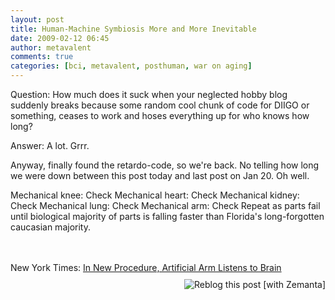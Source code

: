 ```yaml
---
layout: post
title: Human-Machine Symbiosis More and More Inevitable
date: 2009-02-12 06:45
author: metavalent
comments: true
categories: [bci, metavalent, posthuman, war on aging]
---
```

Question: How much does it suck when your neglected hobby blog suddenly breaks because some random cool chunk of code for DIIGO or something, ceases to work and hoses everything up for who knows how long?

Answer: A lot. Grrr.

Anyway, finally found the retardo-code, so we're back. No telling how long we were down between this post today and last post on Jan 20. Oh well.

Mechanical knee: Check
Mechanical heart: Check
Mechanical kidney: Check
Mechanical lung: Check
Mechanical arm: Check
Repeat as parts fail until biological majority of parts is falling faster than Florida's long-forgotten caucasian majority.
<div class="youtube-video"></div><br /><br />
New York Times: <a href="https://www.nytimes.com/2009/02/11/health/research/11arm.html?pagewanted=all">In New Procedure, Artificial Arm Listens to Brain</a>





<div style="margin-top:10px;height:15px;" class="zemanta-pixie"><a class="zemanta-pixie-a" href="https://reblog.zemanta.com/zemified/571cb783-24cb-4cdf-a99b-4de091f8ca19/" title="Zemified by Zemanta"><img style="border:medium none;float:right;" class="zemanta-pixie-img" src="https://img.zemanta.com/reblog_e.png?x-id=571cb783-24cb-4cdf-a99b-4de091f8ca19" alt="Reblog this post [with Zemanta]"/></a><span class="zem-script more-related"></span></div>
